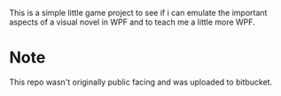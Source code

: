 This is a simple little game project to see if i can emulate the important aspects of a visual novel in WPF and to teach me a little more WPF.

# Note

This repo wasn't originally public facing and was uploaded to bitbucket.
